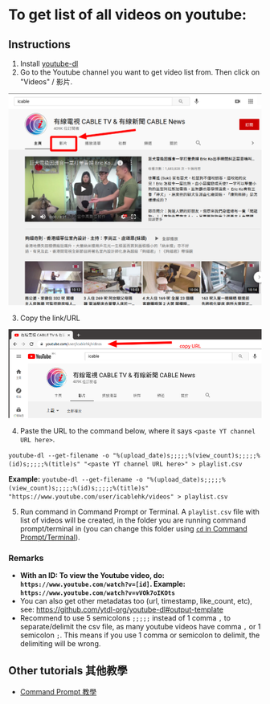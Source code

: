 # To get list of all videos on youtube:

## Instructions

1. Install [youtube-dl](https://github.com/ytdl-org/youtube-dl)
2. Go to the Youtube channel you want to get video list from. Then click on "Videos" / 影片. 

<img src="../readme_imgs/1.png" alt="1" width="700"/>

3. Copy the link/URL

<img src="../readme_imgs/2.png" alt="2" width="700"/>

4. Paste the URL to the command below, where it says `<paste YT channel URL here>`. 

`youtube-dl --get-filename -o "%(upload_date)s;;;;;%(view_count)s;;;;;%(id)s;;;;;%(title)s" "<paste YT channel URL here>" > playlist.csv`

**Example:** `youtube-dl --get-filename -o "%(upload_date)s;;;;;%(view_count)s;;;;;%(id)s;;;;;%(title)s" "https://www.youtube.com/user/icablehk/videos" > playlist.csv`

5. Run command in Command Prompt or Terminal. A `playlist.csv` file with list of videos will be created, in the folder you are running command prompt/terminal in (you can change this folder using [`cd` in Command Prompt/Terminal](#other-tutorials-其他教學)).
  
### Remarks
* **With an ID: To view the Youtube video, do: `https://www.youtube.com/watch?v=[id]`. Example: `https://www.youtube.com/watch?v=vVOk7oIKOts`**
* You can also get other metadatas too (url, timestamp, like_count, etc), see: https://github.com/ytdl-org/youtube-dl#output-template
* Recommend to use 5 semicolons `;;;;;` instead of 1 comma ` , ` to separate/delimit the csv file, as many youtube videos have comma ` , ` or 1 semicolon ` ; `. This means if you use 1 comma or semicolon to delimit, the delimiting will be wrong.


## Other tutorials 其他教學 

* [Command Prompt 教學](https://shaochien.gitbooks.io/command-line-and-environment-variable-tutorial/content/command-line.html)
